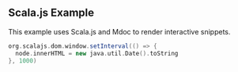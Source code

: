 
## Scala.js Example

This example uses Scala.js and Mdoc to render interactive snippets.

```scala mdoc:js
org.scalajs.dom.window.setInterval(() => {
  node.innerHTML = new java.util.Date().toString
}, 1000)
```
